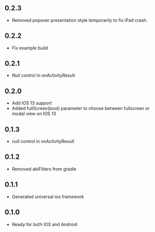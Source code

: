 ## 0.2.3
* Removed popover presentation style temporarily to fix iPad crash.

## 0.2.2
* Fix example build

## 0.2.1
* Null control in onActivityResult

## 0.2.0
* Add IOS 13 support
* Added fullScreen(bool) parameter to choose between fullscreen or modal view on IOS 13

## 0.1.3
* null control in onActivityResult

## 0.1.2
* Removed abiFilters from gradle

## 0.1.1
* Generated universal ios framework

## 0.1.0

* Ready for both IOS and Android
